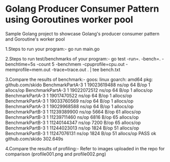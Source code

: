 # Golang Producer Consumer Pattern using Goroutines worker pool
Sample Golang project to showcase Golang's producer consumer pattern and Goroutine's worker pool


1.Steps to run your program:-
go run main.go

2.Steps to run test/benchmarks of your program:-
go test -run=. -bench=. -benchtime=5s -count 5 -benchmem -cpuprofile=cpu.out -memprofile=mem.out -trace=trace.out . | tee bench.txt

3.Compare the results of benchmark:-
goos: linux
goarch: amd64
pkg: github.com/skido
BenchmarkPartA-3   	       1	19023619488 ns/op	      64 B/op	       1 allocs/op
BenchmarkPartA-3   	       1	19022072512 ns/op	      64 B/op	       1 allocs/op
BenchmarkPartA-3   	       1	19017470522 ns/op	      64 B/op	       1 allocs/op
BenchmarkPartA-3   	       1	19033760569 ns/op	      64 B/op	       1 allocs/op
BenchmarkPartA-3   	       1	19029968588 ns/op	      64 B/op	       1 allocs/op
BenchmarkPartB-3   	       1	11239389900 ns/op	    5664 B/op	      61 allocs/op
BenchmarkPartB-3   	       1	11239711460 ns/op	    6816 B/op	      65 allocs/op
BenchmarkPartB-3   	       1	11240144347 ns/op	    7200 B/op	      65 allocs/op
BenchmarkPartB-3   	       1	11244023013 ns/op	    1824 B/op	      51 allocs/op
BenchmarkPartB-3   	       1	11247076131 ns/op	    1824 B/op	      51 allocs/op
PASS
ok  	github.com/skido	302.649s

4.Compare the results of profiling:-
Refer to images uploaded in the repo for comparison (profile001.png and profile002.png)
